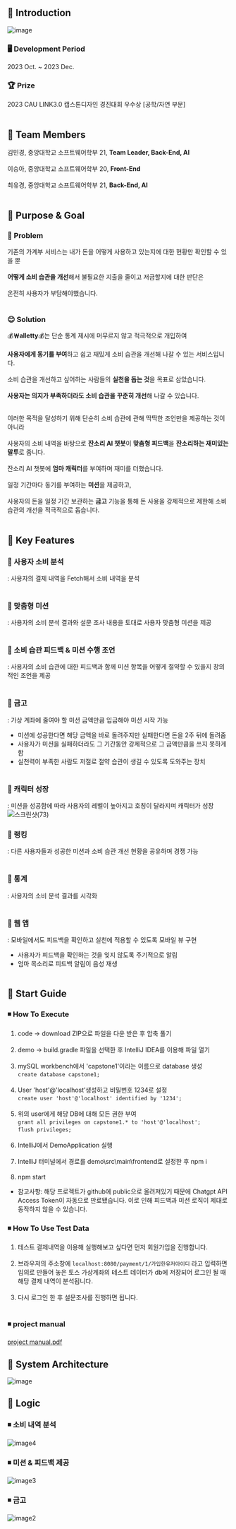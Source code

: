 ## 📌 Introduction
![image](https://github.com/choiyukyung/Capstone1_class7_team4/assets/80468377/dc97daeb-a7d0-4205-a781-5b77604d78da)
### 🖥 Development Period
2023 Oct. ~ 2023 Dec.
### 🏆 Prize
2023 CAU LINK3.0 캡스톤디자인 경진대회 우수상 [공학/자연 부문]  </br></br>

## 📌 Team Members
김민경, 중앙대학교 소프트웨어학부 21, **Team Leader, Back-End, AI** </br></br>
이승아, 중앙대학교 소프트웨어학부 20, **Front-End** </br></br>
최유경, 중앙대학교 소프트웨어학부 21, **Back-End, AI** </br></br>

## 📌 Purpose & Goal
### 🤨 Problem
기존의 가계부 서비스는 내가 돈을 어떻게 사용하고 있는지에 대한 현황만 확인할 수 있을 뿐 </br></br>
**어떻게 소비 습관을 개선**해서 불필요한 지출을 줄이고 저금할지에 대한 판단은 </br></br>
온전히 사용자가 부담해야했습니다. </br></br>

### 😊 Solution
💰**￦alletty**💰는 단순 통계 제시에 머무르지 않고 적극적으로 개입하여 </br></br> 
**사용자에게 동기를 부여**하고 쉽고 재밌게 소비 습관을 개선해 나갈 수 있는 서비스입니다.</br></br> 
소비 습관을 개선하고 싶어하는 사람들의 **실천을 돕는 것**을 목표로 삼았습니다. </br></br>
**사용자는 의지가 부족하더라도 소비 습관을 꾸준히 개선**해 나갈 수 있습니다. </br></br>

이러한 목적을 달성하기 위해 단순히 소비 습관에 관해 딱딱한 조언만을 제공하는 것이 아니라 </br></br>
사용자의 소비 내역을 바탕으로 **잔소리 AI 챗봇**이 **맞춤형 피드백**을 **잔소리하는 재미있는 말투**로 줍니다. </br></br>
잔소리 AI 챗봇에 **엄마 캐릭터**를 부여하며 재미를 더했습니다. </br></br>
일정 기간마다 동기를 부여하는 **미션**을 제공하고, </br></br>
사용자의 돈을 일정 기간 보관하는 **금고** 기능을 통해 돈 사용을 강제적으로 제한해 소비 습관의 개선을 적극적으로 돕습니다. </br></br>

## 📌 Key Features
### 🔎 사용자 소비 분석
: 사용자의 결제 내역을 Fetch해서 소비 내역을 분석 </br></br>

### 🔎 맞춤형 미션 
: 사용자의 소비 분석 결과와 설문 조사 내용을 토대로 사용자 맞춤형 미션을 제공 </br></br>

### 🔎 소비 습관 피드백 & 미션 수행 조언
: 사용자의 소비 습관에 대한 피드백과 함께 미션 항목을 어떻게 절약할 수 있을지 창의적인 조언을 제공</br></br>

### 🔎 금고
: 가상 계좌에 줄여야 할 미션 금액만큼 입금해야 미션 시작 가능 
- 미션에 성공한다면 해당 금액을 바로 돌려주지만 실패한다면 돈을 2주 뒤에 돌려줌
- 사용자가 미션을 실패하더라도 그 기간동안 강제적으로 그 금액만큼을 쓰지 못하게 함
- 실천력이 부족한 사람도 저절로 절약 습관이 생길 수 있도록 도와주는 장치 </br></br>

### 🔎 캐릭터 성장
: 미션을 성공함에 따라 사용자의 레벨이 높아지고 호칭이 달라지며 캐릭터가 성장 
![스크린샷(73)](https://github.com/choiyukyung/Capstone1_class7_team4/assets/80468377/36b66682-981f-4656-9cad-f5ac810ec11b) </br>

### 🔎 랭킹
: 다른 사용자들과 성공한 미션과 소비 습관 개선 현황을 공유하며 경쟁 가능</br></br>

### 🔎 통계
: 사용자의 소비 분석 결과를 시각화 </br></br>

### 🔎 웹 앱
: 모바일에서도 피드백을 확인하고 실천에 적용할 수 있도록 모바일 뷰 구현 
- 사용자가 피드백을 확인하는 것을 잊지 않도록 주기적으로 알림 
- 엄마 목소리로 피드백 알림이 음성 재생 </br></br>

## 📌 Start Guide

### ◾ How To Execute
1. code -> download ZIP으로 파일을 다운 받은 후 압축 풀기 </br></br>
2. demo -> build.gradle 파일을 선택한 후 IntelliJ IDEA를 이용해 파일 열기</br></br>
3. mySQL workbench에서 'capstone1'이라는 이름으로 database 생성  
	```create database capstone1; ```</br></br>
4. User 'host'@'localhost’생성하고 비밀번호 1234로 설정  
	```create user 'host'@'localhost' identified by '1234';```</br></br>
5. 위의 user에게 해당 DB에 대해 모든 권한 부여  
	```grant all privileges on capstone1.* to 'host'@'localhost';```  
	```flush privileges;```</br></br>
6. IntelliJ에서 DemoApplication 실행</br></br>
7. IntelliJ 터미널에서 경로를 demo\src\main\frontend로 설정한 후 npm i</br></br>
8. npm start  </br>

- 참고사항: 해당 프로젝트가 github에 public으로 올려져있기 때문에 Chatgpt API Access Token이 자동으로 만료됐습니다. 이로 인해 피드백과 미션 로직이 제대로 동작하지 않을 수 있습니다.

### ◾ How To Use Test Data
1. 테스트 결제내역을 이용해 실행해보고 싶다면 먼저 회원가입을 진행합니다.</br></br>
2. 브라우저의 주소창에 ```localhost:8080/payment/1/가입한유저아이디``` 라고 입력하면 임의로 만들어 놓은 토스 가상계좌의 테스트 데이터가 db에 저장되어 로그인 될 때 해당 결제 내역이 분석됩니다.</br></br>
3. 다시 로그인 한 후 설문조사를 진행하면 됩니다.</br></br>

### ◾ project manual
[project manual.pdf](https://github.com/choiyukyung/Capstone1_class7_team4/files/13743405/project.manual.pdf)


## 📌 System Architecture
![image](https://github.com/choiyukyung/Capstone1_class7_team4/assets/80468377/9bbabc87-0515-47a0-84f8-138840b7fae7)

## 📌 Logic
### ◾ 소비 내역 분석
![image4](https://github.com/choiyukyung/Capstone1_class7_team4/assets/80468377/a4527682-0ed5-4aef-84c8-e1aa6574d090)

### ◾ 미션 & 피드백 제공
![image3](https://github.com/choiyukyung/Capstone1_class7_team4/assets/80468377/df9a80d5-78f4-44d1-869a-5dcb3dd8b35c)

### ◾ 금고
![image2](https://github.com/choiyukyung/Capstone1_class7_team4/assets/80468377/938decb8-68dd-458f-8309-e60dbeaf7842)
